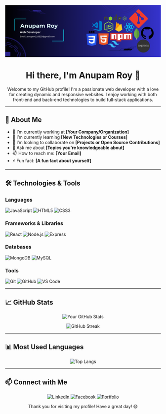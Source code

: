 
<img src='./asset/ANUPAM.png'/>

<h1 align="center">Hi there, I'm Anupam Roy 👋</h1>
<p align="center">
    Welcome to my GitHub profile! I'm a passionate web developer with a love for creating dynamic and responsive websites. I enjoy working with both front-end and back-end technologies to build full-stack applications.
</p>

<hr>

## 🚀 About Me
- 💼 I’m currently working at **[Your Company/Organization]**
- 🌱 I’m currently learning **[New Technologies or Courses]**
- 👯 I’m looking to collaborate on **[Projects or Open Source Contributions]**
- 💬 Ask me about **[Topics you're knowledgeable about]**
- 📫 How to reach me: **[Your Email]**
- ⚡ Fun fact: **[A fun fact about yourself]**

<hr>

## 🛠️ Technologies & Tools
### Languages
<p>
    <img src="https://img.shields.io/badge/-JavaScript-black?style=flat-square&logo=javascript" alt="JavaScript">
    <img src="https://img.shields.io/badge/-HTML5-E34F26?style=flat-square&logo=html5&logoColor=white" alt="HTML5">
    <img src="https://img.shields.io/badge/-CSS3-1572B6?style=flat-square&logo=css3" alt="CSS3">
</p>

### Frameworks & Libraries
<p>
    <img src="https://img.shields.io/badge/-React-black?style=flat-square&logo=react" alt="React">
    <img src="https://img.shields.io/badge/-Node.js-339933?style=flat-square&logo=node-dot-js&logoColor=white" alt="Node.js">
    <img src="https://img.shields.io/badge/-Express-black?style=flat-square&logo=express" alt="Express">
</p>

### Databases
<p>
    <img src="https://img.shields.io/badge/-MongoDB-black?style=flat-square&logo=mongodb" alt="MongoDB">
    <img src="https://img.shields.io/badge/-MySQL-black?style=flat-square&logo=mysql" alt="MySQL">
</p>

### Tools
<p>
    <img src="https://img.shields.io/badge/-Git-black?style=flat-square&logo=git" alt="Git">
    <img src="https://img.shields.io/badge/-GitHub-181717?style=flat-square&logo=github" alt="GitHub">
    <img src="https://img.shields.io/badge/-VS%20Code-black?style=flat-square&logo=visual-studio-code&logoColor=007ACC" alt="VS Code">
</p>

<hr>

## 📈 GitHub Stats
<p align="center">
    <img src="https://github-readme-stats.vercel.app/api?username=anupam2570632&show_icons=true&hide_border=true&theme=radical" alt="Your GitHub Stats">
</p>

<p align="center">
    <img src="https://github-readme-streak-stats.herokuapp.com/?user=anupam2570632&theme=radical&hide_border=true" alt="GitHub Streak">
</p>

<hr>

## 📊 Most Used Languages
<p align="center">
    <img src="https://github-readme-stats.vercel.app/api/top-langs/?username=anupam2570632&layout=compact&hide_border=true&theme=radical" alt="Top Langs">
</p>

<hr>

## 📫 Connect with Me
<p align="center">
    <a href="https://www.linkedin.com/in/anupam-roy1/" target="_blank">
        <img src="https://img.shields.io/badge/LinkedIn-0077B5?style=for-the-badge&logo=linkedin&logoColor=white" alt="LinkedIn">
    </a>
    <a href="https://web.facebook.com/profile.php?id=100072819183039" target="_blank">
        <img src="https://img.shields.io/badge/Facebook-1877F2?style=for-the-badge&logo=facebook&logoColor=white" alt="Facebook">
    </a>
    <a href="https://yourportfolio.com" target="_blank">
        <img src="https://img.shields.io/badge/Portfolio-000000?style=for-the-badge&logo=About.me&logoColor=white" alt="Portfolio">
    </a>
</p>

<p align="center">
    Thank you for visiting my profile! Have a great day! 😄
</p>
